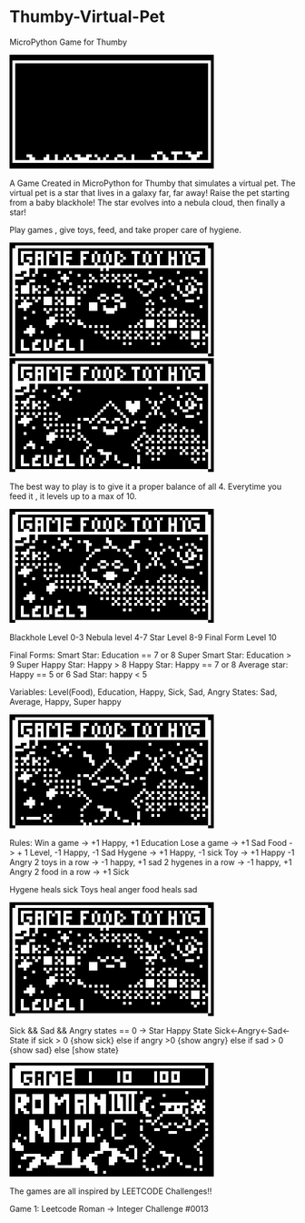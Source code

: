 # Thumby-Virtual-Pet
MicroPython Game for Thumby

<img src="https://github.com/SarahBass/Thumby-Virtual-Pet/blob/main/Untitled%205.png">

A Game Created in MicroPython for Thumby that simulates a virtual pet. The virtual pet is a star that lives in a galaxy far, far away! Raise the pet starting from a baby blackhole! The star evolves into a nebula cloud, then finally a star!

Play games , give toys, feed, and take proper care of hygiene. 

<img src="https://github.com/SarahBass/Thumby-Virtual-Pet/blob/main/Untitled%202%202%202%205.png">

<img src="https://github.com/SarahBass/Thumby-Virtual-Pet/blob/main/Untitled%202%203%203.png">





The best way to play is to give it a proper balance of all 4. Everytime you feed it , it levels up to a max of 10.


<img src="https://github.com/SarahBass/Thumby-Virtual-Pet/blob/main/Untitled%202%202%207.png">

Blackhole Level 0-3
Nebula level 4-7
Star Level 8-9
Final Form Level 10

Final Forms:
Smart Star: Education == 7 or 8 
Super Smart Star: Education > 9 
Super Happy Star: Happy > 8
Happy Star: Happy == 7 or 8 
Average star: Happy == 5 or 6
Sad Star: happy < 5

Variables: Level(Food), Education, Happy, Sick, Sad, Angry
States: Sad, Average, Happy, Super happy

<img src="https://github.com/SarahBass/Thumby-Virtual-Pet/blob/main/Untitled%202%205.png">

Rules: 
Win a game -> +1 Happy, +1 Education
Lose a game -> +1 Sad 
Food -> + 1 Level, -1 Happy, -1 Sad
Hygene -> +1 Happy, -1 sick
Toy -> +1 Happy -1 Angry
2 toys in a row -> -1 happy, +1 sad
2 hygenes in a row -> -1 happy, +1 Angry
2 food in a row -> +1 Sick

Hygene heals sick
Toys heal anger
food heals sad

<img src="https://github.com/SarahBass/Thumby-Virtual-Pet/blob/main/Untitled%202%202%206.png">


Sick && Sad && Angry states == 0 -> Star Happy State
Sick<-Angry<-Sad<-State
if sick > 0 {show sick}
else if angry >0 {show angry}
else if sad > 0 {show sad}
else [show state}

<img src="https://github.com/SarahBass/Thumby-Virtual-Pet/blob/main/Untitled%206.png">

The games are all inspired by LEETCODE Challenges!!

Game 1: Leetcode Roman -> Integer Challenge #0013


